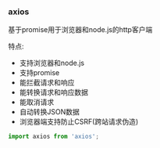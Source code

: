 ### axios

基于promise用于浏览器和node.js的http客户端

特点:
* 支持浏览器和node.js
* 支持promise
* 能拦截请求和响应
* 能转换请求和响应数据
* 能取消请求
* 自动转换JSON数据
* 浏览器端支持防止CSRF(跨站请求伪造)

```js
import axios from 'axios';



```
